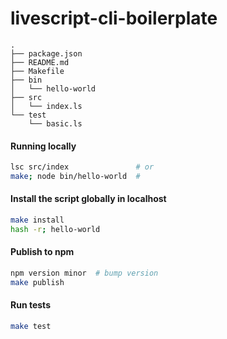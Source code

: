 # livescript-cli-boilerplate

```
.
├── package.json
├── README.md
├── Makefile
├── bin
│   └── hello-world
├── src
│   └── index.ls
└── test
    └── basic.ls
```

#### Running locally

```sh
lsc src/index               # or
make; node bin/hello-world  # 
```

#### Install the script globally in localhost

```sh
make install
hash -r; hello-world
```

#### Publish to npm

```sh
npm version minor  # bump version
make publish
```

#### Run tests

```sh
make test
```
